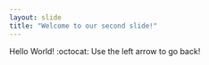 ```yaml
---
layout: slide
title: "Welcome to our second slide!"
---
```

Hello World! :octocat:
Use the left arrow to go back!
